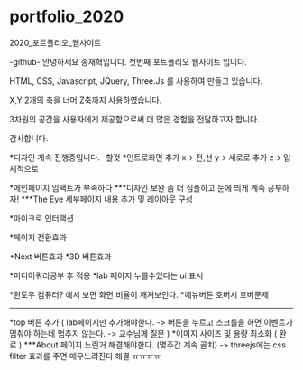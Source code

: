 # portfolio_2020
2020_포트폴리오_웹사이트

-github-
안녕하세요 송재혁입니다.
첫번째 포트폴리오 웹사이트 입니다.

HTML, CSS, Javascript, JQuery, Three.Js 를 사용하여 만들고 있습니다.

X,Y 2개의 축을 너머 Z축까지 사용하였습니다.

3차원의 공간을 사용자에게 제공함으로써 더 많은 경험을 전달하고자 합니다.

감사합니다.





*디자인 계속 진행중입니다.
-할것
*인트로화면 추가   x-> 전,선  y-> 세로로 추가 z-> 입체적으로

*메인페이지 임팩트가 부족하다 
***디자인 보완 좀 더 심플하고 눈에 띄게 계속 공부하자!
***The Eye 세부페이지 내용 추가 및 레이아웃 구성


*마이크로 인터랙션

*페이지 전환효과

*Next 버튼효과
*3D 버튼효과


*미디어쿼리공부 후 적용
*lab 페이지 누를수있다는 ui 표시

     
*윈도우 컴퓨터? 에서 보면 화면 비율이 깨져보인다.
*메뉴버튼 호버시 호버문제

-----------
*top 버튼 추가 ( lab페이지만 추가해야한다. -> 버튼을 누르고 스크롤을 하면 이벤트가 멈춰야 하는데 멈추지 않는다. -> 교수님께 질문 )
*이미지 사이즈 및 용량 최소화 ( 완료 )
***About 페이지 느린거 해결해야한다. (몇주간 계속 골치)
     -> threejs에는 css filter 효과를 주면 매우느려진다 해결 ㅠㅠㅠㅠ